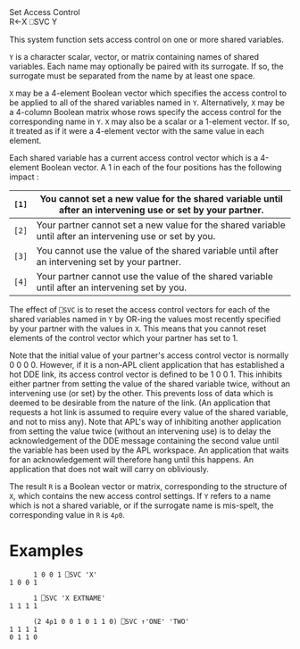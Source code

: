 <div class="heading">
  <div class="name">Set Access Control</div>
  <div class="command">R←X ⎕SVC Y</div>
</div>

This system function sets access control on one or more shared variables.

`Y` is a character scalar, vector, or matrix containing names of shared variables.  Each name may optionally be paired with its surrogate.  If so, the surrogate must be separated from the name by at least one space.

`X` may be a 4-element Boolean vector which specifies the access control to be applied to all of the shared variables named in `Y`.  Alternatively, `X` may be a 4-column Boolean matrix whose rows specify the access control for the corresponding name in `Y`.  `X` may also be a scalar or a 1-element vector.  If so, it treated as if it were a 4-element vector with the same value in each element.

Each shared variable has a current access control vector which is a 4-element Boolean vector.  A 1 in each of the four positions has the following impact :

| `[1]` | You cannot set a new value for the shared variable until after an intervening use or set by your partner. |
| --- | --- |
| `[2]` | Your partner cannot set a new value for the shared variable until after an intervening use or set by you. |
| `[3]` | You cannot use the value of the shared variable until after an intervening set by your partner. |
| `[4]` | Your partner cannot use the value of the shared variable until after an intervening set by you. |

The effect of `⎕SVC` is to reset the access control vectors for each of the shared variables named in `Y` by OR-ing the values most recently specified by your partner with the values in `X`.  This means that you cannot reset elements of the control vector which your partner has set to 1.

Note that the initial value of your partner's access control vector is normally 0 0 0 0.  However, if it is a non-APL client application that has established a hot DDE link, its access control vector is defined to be 1 0 0 1.  This inhibits either partner from setting the value of the shared variable twice, without an intervening use (or set) by the other.  This prevents loss of data which is deemed to be desirable from the nature of the link.  (An application that requests a hot link is assumed to require every value of the shared variable, and not to miss any).  Note that APL's way of inhibiting another application from setting the value twice (without an intervening use) is to delay the acknowledgement of the DDE message containing the second value until the variable has been used by the APL workspace.  An application that waits for an acknowledgement will therefore hang until this happens.  An application that does not wait will carry on obliviously.

The result `R` is a Boolean vector or matrix, corresponding to the structure of `X`, which contains the new access control settings.  If `Y` refers to a name which is not a shared variable, or if the surrogate name is mis-spelt, the corresponding value in `R` is `4⍴0`.

# Examples
```apl
      1 0 0 1 ⎕SVC 'X'
1 0 0 1
 
      1 ⎕SVC 'X EXTNAME'
1 1 1 1
 
      (2 4⍴1 0 0 1 0 1 1 0) ⎕SVC ↑'ONE' 'TWO'
1 1 1 1
0 1 1 0
```
